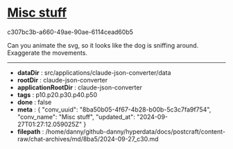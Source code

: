 # [Misc stuff](https://claude.ai/chat/8ba50b05-4f67-4b28-b00b-5c3c7fa9f754)

c307bc3b-a660-49ae-90ae-6114cead60b5

Can you animate the svg, so it looks like the dog is sniffing around. Exaggerate the movements.

---

* **dataDir** : src/applications/claude-json-converter/data
* **rootDir** : claude-json-converter
* **applicationRootDir** : claude-json-converter
* **tags** : p10.p20.p30.p40.p50
* **done** : false
* **meta** : {
  "conv_uuid": "8ba50b05-4f67-4b28-b00b-5c3c7fa9f754",
  "conv_name": "Misc stuff",
  "updated_at": "2024-09-27T01:27:12.059025Z"
}
* **filepath** : /home/danny/github-danny/hyperdata/docs/postcraft/content-raw/chat-archives/md/8ba5/2024-09-27_c30.md